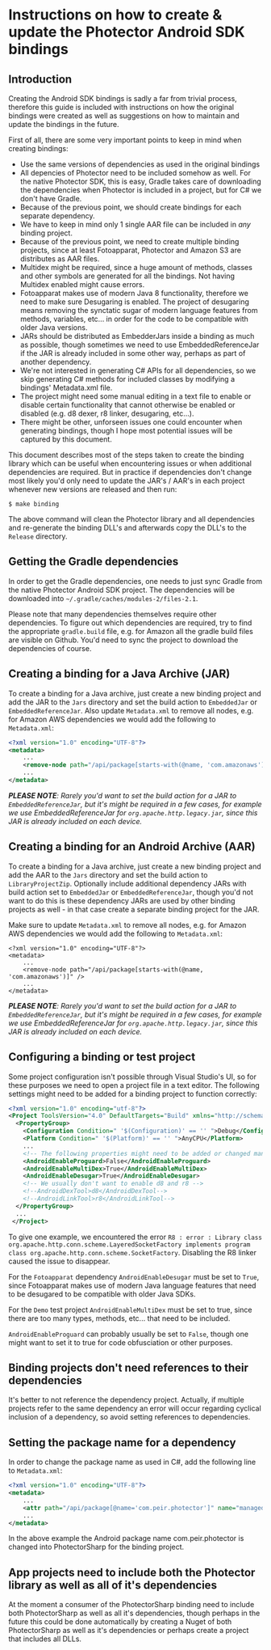 # Instructions on how to create & update the Photector Android SDK bindings

## Introduction

Creating the Android SDK bindings is sadly a far from trivial process, therefore this guide is included with instructions on how the original bindings were created as well as suggestions on how to maintain and update the bindings in the future.

First of all, there are some very important points to keep in mind when creating bindings:
- Use the same versions of dependencies as used in the original bindings
- All depencies of Photector need to be included somehow as well. For the native Photector SDK, this is easy, Gradle takes care of downloading the dependencies when Photector is included in a project, but for C# we don't have Gradle.
- Because of the previous point, we should create bindings for each separate dependency.
- We have to keep in mind only 1 single AAR file can be included in _any_ binding project.
- Because of the previous point, we need to create multiple binding projects, since at least Fotoapparat, Photector and Amazon S3 are distributes as AAR files.
- Multidex might be required, since a huge amount of methods, classes and other symbols are generated for all the bindings. Not having Multidex enabled might cause errors.
- Fotoapparat makes use of modern Java 8 functionality, therefore we need to make sure Desugaring is enabled. The project of desugaring means removing the synctatic sugar of modern language features from methods, variables, etc... in order for the code to be compatible with older Java versions.
- JARs should be distributed as EmbedderJars inside a binding as much as possible, though sometimes we need to use EmbeddedReferenceJar if the JAR is already included in some other way, perhaps as part of another dependency.
- We're not interested in generating C# APIs for all dependencies, so we skip generating C# methods for included classes by modifying a bindings' Metadata.xml file.
- The project might need some manual editing in a text file to enable or disable certain functionality that cannot otherwise be enabled or disabled (e.g. d8 dexer, r8 linker, desugaring, etc...).
- There might be other, unforseen issues one could encounter when generating bindings, though I hope most potential issues will be captured by this document.

This document describes most of the steps taken to create the binding library which can be useful when encountering issues or when additional dependencies are required. But in practice if dependencies don't change most likely you'd only need to update the JAR's / AAR's in each project whenever new versions are released and then run:

`$ make binding`

The above command will clean the Photector library and all dependencies and re-generate the binding DLL's and afterwards copy the DLL's to the `Release` directory.

## Getting the Gradle dependencies

In order to get the Gradle dependencies, one needs to just sync Gradle from the native Photector Android SDK project. The dependencies will be downloaded into `~/.gradle/caches/modules-2/files-2.1`. 

Please note that many dependencies themselves require other dependencies. To figure out which dependencies are required, try to find the appropriate `gradle.build` file, e.g. for Amazon all the gradle build files are visible on Github. You'd need to sync the project to download the dependencies of course.

## Creating a binding for a Java Archive (JAR)

To create a binding for a Java archive, just create a new binding project and add the JAR to the `Jars` directory and set the build action to `EmbeddedJar` or `EmbeddedReferenceJar`. Also update `Metadata.xml` to remove all nodes, e.g. for Amazon AWS dependencies we would add the following to `Metadata.xml`:

```xml
<?xml version="1.0" encoding="UTF-8"?>
<metadata>
	...
    <remove-node path="/api/package[starts-with(@name, 'com.amazonaws')]" />
    ...
</metadata>
```

_**PLEASE NOTE**: Rarely you'd want to set the build action for a JAR to `EmbeddedReferenceJar`, but it's might be required in a few cases, for example we use EmbeddedReferenceJar for `org.apache.http.legacy.jar`, since this JAR is already included on each device._

## Creating a binding for an Android Archive (AAR)

To create a binding for a Java archive, just create a new binding project and add the AAR to the `Jars` directory and set the build action to `LibraryProjectZip`. Optionally include additional dependency JARs with build action set to `EmbeddedJar` or `EmbeddedReferenceJar`, though you'd not want to do this is these dependency JARs are used by other binding projects as well - in that case create a separate binding project for the JAR.

Make sure to update `Metadata.xml` to remove all nodes, e.g. for Amazon AWS dependencies we would add the following to `Metadata.xml`:

```
<?xml version="1.0" encoding="UTF-8"?>
<metadata>
	...
    <remove-node path="/api/package[starts-with(@name, 'com.amazonaws')]" />
    ...
</metadata>
```

_**PLEASE NOTE**: Rarely you'd want to set the build action for a JAR to `EmbeddedReferenceJar`, but it's might be required in a few cases, for example we use EmbeddedReferenceJar for `org.apache.http.legacy.jar`, since this JAR is already included on each device._

## Configuring a binding or test project

Some project configuration isn't possible through Visual Studio's UI, so for these purposes we need to open a project file in a text editor. The following settings might need to be added for a binding project to function correctly:

```xml
<?xml version="1.0" encoding="utf-8"?>
<Project ToolsVersion="4.0" DefaultTargets="Build" xmlns="http://schemas.microsoft.com/developer/msbuild/2003">
  <PropertyGroup>
    <Configuration Condition=" '$(Configuration)' == '' ">Debug</Configuration>
    <Platform Condition=" '$(Platform)' == '' ">AnyCPU</Platform>
    ...
    <!-- The following properties might need to be added or changed manually -->
    <AndroidEnableProguard>False</AndroidEnableProguard>
    <AndroidEnableMultiDex>True</AndroidEnableMultiDex>
    <AndroidEnableDesugar>True</AndroidEnableDesugar>
    <!-- We usually don't want to enable d8 and r8 -->
    <!--AndroidDexTool>d8</AndroidDexTool-->
    <!--AndroidLinkTool>r8</AndroidLinkTool-->
  </PropertyGroup>
  ...
 </Project>
```

To give one example, we encountered the error `R8 : error : Library class org.apache.http.conn.scheme.LayeredSocketFactory implements program class org.apache.http.conn.scheme.SocketFactory`. Disabling the R8 linker caused the issue to disappear.

For the `Fotoapparat` dependency `AndroidEnableDesugar` must be set to `True`, since Fotoapparat makes use of modern Java language features that need to be desugared to be compatible with older Java SDKs.

For the `Demo` test project `AndroidEnableMultiDex` must be set to true, since there are too many types, methods, etc... that need to be included.

`AndroidEnableProguard` can probably usually be set to `False`, though one might want to set it to true for code obfusciation or other purposes. 

## Binding projects don't need references to their dependencies

It's better to not reference the dependency project. Actually, if multiple projects refer to the same dependency an error will occur regarding cyclical inclusion of a dependency, so avoid setting references to dependencies.

## Setting the package name for a dependency

In order to change the package name as used in C#, add the following line to `Metadata.xml`:

```xml
<?xml version="1.0" encoding="UTF-8"?>
<metadata>
	...
    <attr path="/api/package[@name='com.peir.photector']" name="managedName">PhotectorSharp</attr>
    ...
</metadata>
```

In the above example the Android package name com.peir.photector is changed into PhotectorSharp for the binding project.

## App projects need to include both the Photector library as well as all of it's dependencies

At the moment a consumer of the PhotectorSharp binding need to include both PhotectorSharp as well as all it's dependencies, though perhaps in the future this could be done automatically by creating a Nuget of both PhotectorSharp as well as it's dependencies or perhaps create a project that includes all DLLs.